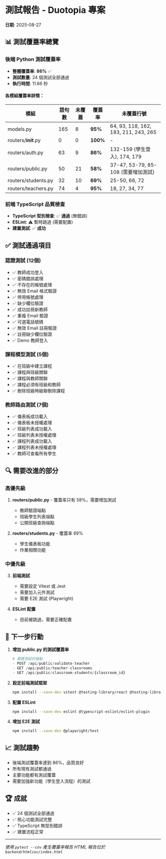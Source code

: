 # 測試報告 - Duotopia 專案
**日期**: 2025-08-27

## 📊 測試覆蓋率總覽

### 後端 Python 測試覆蓋率
- **整體覆蓋率**: **86%** ✅
- **測試數量**: 24 個測試全部通過
- **執行時間**: 11.66 秒

#### 各模組覆蓋率詳情：
| 模組 | 語句數 | 未覆蓋 | 覆蓋率 | 未覆蓋行號 |
|------|--------|--------|---------|------------|
| models.py | 165 | 8 | **95%** | 64, 93, 118, 162, 183, 211, 243, 265 |
| routers/__init__.py | 0 | 0 | **100%** | - |
| routers/auth.py | 63 | 9 | **86%** | 132-159 (學生登入), 174, 179 |
| routers/public.py | 50 | 21 | **58%** | 37-47, 53-79, 85-108 (需要增加測試) |
| routers/students.py | 32 | 10 | **69%** | 25-50, 66, 72 |
| routers/teachers.py | 74 | 4 | **95%** | 18, 27, 34, 77 |

### 前端 TypeScript 品質檢查
- **TypeScript 型別檢查**: ✅ **通過** (無錯誤)
- **ESLint**: ⚠️ 暫時跳過 (需要配置)
- **建置測試**: ✅ **成功**

## ✅ 測試通過項目

### 認證測試 (12個)
- ✅ 教師成功登入
- ✅ 密碼錯誤處理
- ✅ 不存在的帳號處理
- ✅ 無效 Email 格式驗證
- ✅ 停用帳號處理
- ✅ 缺少欄位驗證
- ✅ 成功註冊新教師
- ✅ 重複 Email 驗證
- ✅ 可選電話號碼
- ✅ 無效 Email 註冊驗證
- ✅ 註冊缺少欄位驗證
- ✅ Demo 教師登入

### 課程模型測試 (5個)
- ✅ 在班級中建立課程
- ✅ 課程與班級關聯
- ✅ 課程與教師關聯
- ✅ 課程必須有班級和教師
- ✅ 刪除班級時級聯刪除課程

### 教師路由測試 (7個)
- ✅ 儀表板成功載入
- ✅ 儀表板未授權處理
- ✅ 班級列表成功載入
- ✅ 班級列表未授權處理
- ✅ 課程列表成功載入
- ✅ 課程列表未授權處理
- ✅ 教師可查看所有學生

## 🔍 需要改進的部分

### 高優先級
1. **routers/public.py** - 覆蓋率只有 58%，需要增加測試
   - 教師驗證端點
   - 班級學生列表端點
   - 公開班級查詢端點

2. **routers/students.py** - 覆蓋率 69%
   - 學生儀表板功能
   - 作業相關功能

### 中優先級
3. **前端測試**
   - 需要設定 Vitest 或 Jest
   - 需要加入元件測試
   - 需要 E2E 測試 (Playwright)

4. **ESLint 配置**
   - 目前被跳過，需要正確配置

## 🎯 下一步行動

1. **增加 public.py 的測試覆蓋率**
   ```python
   # 需要測試的端點
   - POST /api/public/validate-teacher
   - GET /api/public/teacher-classrooms
   - GET /api/public/classroom-students/{classroom_id}
   ```

2. **設定前端測試框架**
   ```bash
   npm install --save-dev vitest @testing-library/react @testing-library/jest-dom
   ```

3. **配置 ESLint**
   ```bash
   npm install --save-dev eslint @typescript-eslint/eslint-plugin
   ```

4. **增加 E2E 測試**
   ```bash
   npm install --save-dev @playwright/test
   ```

## 📈 測試趨勢

- 後端測試覆蓋率達到 86%，品質良好
- 所有現有測試都通過
- 主要功能都有測試覆蓋
- 需要加強新功能（學生登入流程）的測試

## 🏆 成就

- ✅ 24 個測試全部通過
- ✅ 核心功能測試完整
- ✅ TypeScript 無型別錯誤
- ✅ 建置流程正常

---
*使用 `pytest --cov` 產生覆蓋率報告*
*HTML 報告位於 `backend/htmlcov/index.html`*